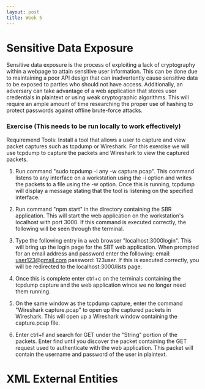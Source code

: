```yaml
---
layout: post
title: Week 5
---
```

# Sensitive Data Exposure
Sensitive data exposure is the process of exploiting a lack of cryptography within a webpage to attain sensitive user information. This can be done due to maintaining a poor API design that can inadvertently cause sensitive data to be exposed to parties who should not have access. Additionally, an adversary can take advantage of a web application that stores user credentials in plaintext or using weak cryptographic algorithms. This will require an ample amount of time researching the proper use of hashing to protect passwords against offline brute-force attacks.

### Exercise (This needs to be run locally to work effectively) 

Requiremend Tools: Install a tool that allows a user to capture and view packet captures such as tcpdump or Wireshark. For this exercise we will use tcpdump to capture the packets and Wireshark to view the captured packets.

1. Run command "sudo tcpdump -i any -w capture.pcap". This command listens to any interface on a workstation using the -i option and writes the packets to a file using the -w option. Once this is running, tcpdump will display a message stating that the tool is listening on the specified interface. 

2. Run command "npm start" in the directory containing the SBR application. This will start the web application on the workstation's localhost with port 3000. If this command is executed correctly, the following will be seen through the terminal. 

3. Type the following entry in a web browser "localhost:3000login". This will bring up the login page for the SBT web application. When prompted for an email address and password enter the following: email: user123@gmail.com password: 123user. If this is executed correctly, you will be redirected to the localhost:3000/lists page. 

4. Once this is complete enter ctrl+c on the terminals containing the tcpdump capture and the web application wince we no longer need them running. 

5. On the same window as the tcpdump capture, enter the command "Wireshark capture.pcap" to open up the captured packets in Wireshark. This will open up a Wireshark window containing the capture.pcap file.  

6. Enter ctrl+f and search for GET under the "String" portion of the packets. Enter find until you discover the packet containing the GET request used to authenticate with the web application. This packet will contain the username and password of the user in plaintext.


# XML External Entities

